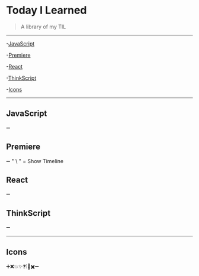 # Today I Learned
> A library of my TIL

---




-[JavaScript](#JavaScript)

-[Premiere](#Premiere)

-[React](#React)

-[ThinkScript](#ThinkScript)

-[Icons](#Icons)



---


## JavaScript
➖ 

## Premiere
➖ " \ " = Show Timeline

## React
➖ 

## ThinkScript
➖ 

---

## Icons
➕❌💥✨❓❕🚫✖️➖ 



